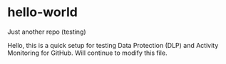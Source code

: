 # hello-world
Just another repo (testing)

Hello, this is a quick setup for testing Data Protection (DLP) and Activity Monitoring for GitHub.  Will continue to modify this file.
